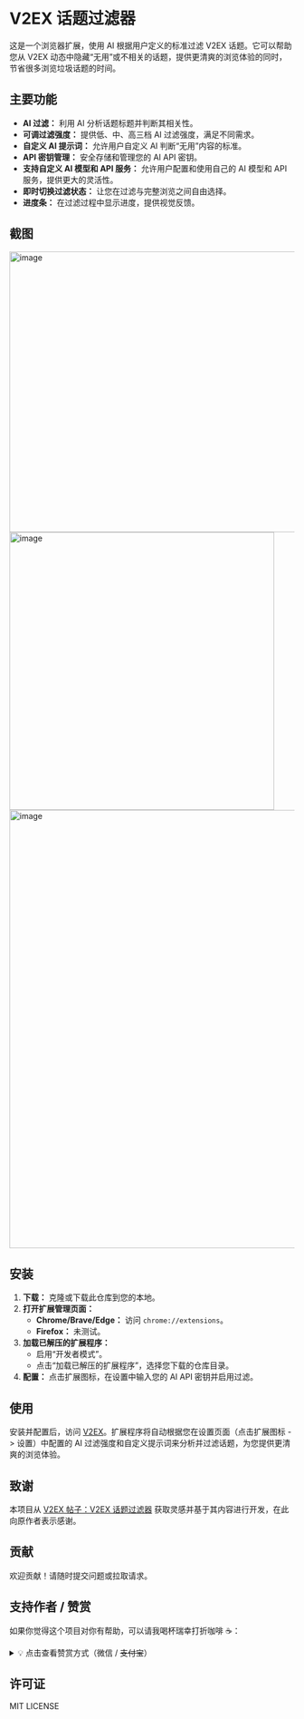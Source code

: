 # V2EX 话题过滤器

这是一个浏览器扩展，使用 AI 根据用户定义的标准过滤 V2EX 话题。它可以帮助您从 V2EX 动态中隐藏“无用”或不相关的话题，提供更清爽的浏览体验的同时，节省很多浏览垃圾话题的时间。

## 主要功能

*   **AI 过滤：** 利用 AI 分析话题标题并判断其相关性。
*   **可调过滤强度：** 提供低、中、高三档 AI 过滤强度，满足不同需求。
*   **自定义 AI 提示词：** 允许用户自定义 AI 判断“无用”内容的标准。
*   **API 密钥管理：** 安全存储和管理您的 AI API 密钥。
*   **支持自定义 AI 模型和 API 服务：** 允许用户配置和使用自己的 AI 模型和 API 服务，提供更大的灵活性。
*   **即时切换过滤状态：** 让您在过滤与完整浏览之间自由选择。
*   **进度条：** 在过滤过程中显示进度，提供视觉反馈。

## 截图

<img width="1603" height="495" alt="image" src="https://github.com/user-attachments/assets/26a19e93-3538-4778-a4e5-879a6df21ded" />
<img width="468" height="490" alt="image" src="https://github.com/user-attachments/assets/c11f8245-6c3b-429c-922b-e09a86386c10" />
<img width="638" height="773" alt="image" src="https://github.com/user-attachments/assets/ceda9743-7707-4b89-89af-22e7b0bc3ab6" />

## 安装

1.  **下载：** 克隆或下载此仓库到您的本地。
2.  **打开扩展管理页面：**
    *   **Chrome/Brave/Edge：** 访问 `chrome://extensions`。
    *   **Firefox：** 未测试。
3.  **加载已解压的扩展程序：**
    *   启用“开发者模式”。
    *   点击“加载已解压的扩展程序”，选择您下载的仓库目录。
4.  **配置：** 点击扩展图标，在设置中输入您的 AI API 密钥并启用过滤。

## 使用

安装并配置后，访问 [V2EX](https://www.v2ex.com/)。扩展程序将自动根据您在设置页面（点击扩展图标 -> 设置）中配置的 AI 过滤强度和自定义提示词来分析并过滤话题，为您提供更清爽的浏览体验。

## 致谢

本项目从 [V2EX 帖子：V2EX 话题过滤器](https://v2ex.com/t/1143652) 获取灵感并基于其内容进行开发，在此向原作者表示感谢。

## 贡献

欢迎贡献！请随时提交问题或拉取请求。

## 支持作者 / 赞赏

如果你觉得这个项目对你有帮助，可以请我喝杯瑞幸打折咖啡 ☕：
<details>
   <summary>💡 点击查看赞赏方式（微信 / <s>支付宝</s>）</summary>
   <img src="https://github.com/user-attachments/assets/3205decc-ee4b-4408-84e7-1970ca3e4c30" width="200" />
</details>

## 许可证

MIT LICENSE
